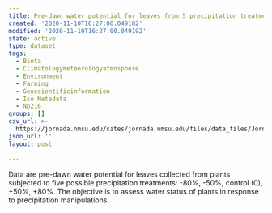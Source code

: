 ```yaml
---
title: Pre-dawn water potential for leaves from 5 precipitation treatments
created: '2020-11-10T16:27:00.049182'
modified: '2020-11-10T16:27:00.049192'
state: active
type: dataset
tags:
  - Biota
  - Climatologymeteorologyatmosphere
  - Environment
  - Farming
  - Geoscientificinformation
  - Iso Metadata
  - Np216
groups: []
csv_url: >-
  https://jornada.nmsu.edu/sites/jornada.nmsu.edu/files/data_files/JornadaStudy_409_precipitation_treatment_predawn_leaf_water_potential_data.csv
json_url: ''
layout: post

---
```

<p>Data are pre-dawn water potential for leaves collected from plants subjected to five possible precipitation treatments: -80%, -50%, control (0), +50%, +80%. The objective is to assess water status of plants in response to precipitation manipulations.</p>

